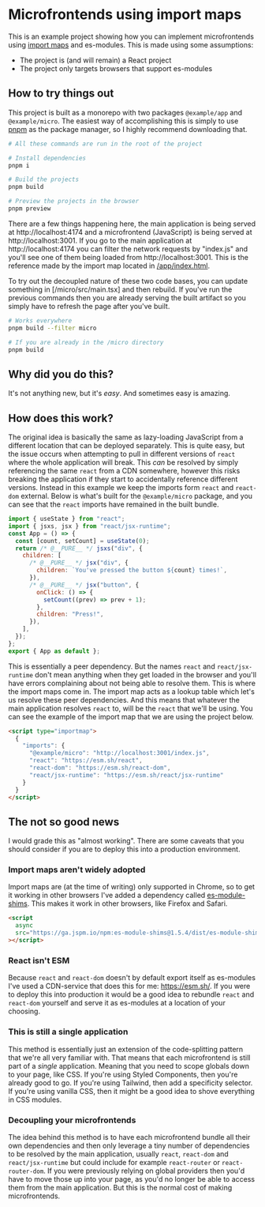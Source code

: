 # Microfrontends using import maps

This is an example project showing how you can implement microfrontends using [import maps](https://github.com/WICG/import-maps) and es-modules. This is made using some assumptions:

- The project is (and will remain) a React project
- The project only targets browsers that support es-modules

## How to try things out

This project is built as a monorepo with two packages `@example/app` and `@example/micro`. The easiest way of accomplishing this is simply to use [pnpm](https://pnpm.io/) as the package manager, so I highly recommend downloading that.

```bash
# All these commands are run in the root of the project

# Install dependencies
pnpm i

# Build the projects
pnpm build

# Preview the projects in the browser
pnpm preview
```

There are a few things happening here, the main application is being served at http://localhost:4174 and a microfrontend (JavaScript) is being served at http://localhost:3001. If you go to the main application at http://localhost:4174 you can filter the network requests by "index.js" and you'll see one of them being loaded from http://localhost:3001. This is the reference made by the import map located in [/app/index.html](/app/index.html).

To try out the decoupled nature of these two code bases, you can update something in [/micro/src/main.tsx] and then rebuild. If you've run the previous commands then you are already serving the built artifact so you simply have to refresh the page after you've built.

```bash
# Works everywhere
pnpm build --filter micro

# If you are already in the /micro directory
pnpm build
```

## Why did you do this?

It's not anything new, but it's _easy_. And sometimes easy is amazing.

## How does this work?

The original idea is basically the same as lazy-loading JavaScript from a different location that can be deployed separately. This is quite easy, but the issue occurs when attempting to pull in different versions of `react` where the whole application will break. This _can_ be resolved by simply referencing the same `react` from a CDN somewhere, however this risks breaking the application if they start to accidentally reference different versions. Instead in this example we keep the imports form `react` and `react-dom` external. Below is what's built for the `@example/micro` package, and you can see that the `react` imports have remained in the built bundle.

```js
import { useState } from "react";
import { jsxs, jsx } from "react/jsx-runtime";
const App = () => {
  const [count, setCount] = useState(0);
  return /* @__PURE__ */ jsxs("div", {
    children: [
      /* @__PURE__ */ jsx("div", {
        children: `You've pressed the button ${count} times!`,
      }),
      /* @__PURE__ */ jsx("button", {
        onClick: () => {
          setCount((prev) => prev + 1);
        },
        children: "Press!",
      }),
    ],
  });
};
export { App as default };
```

This is essentially a peer dependency. But the names `react` and `react/jsx-runtime` don't mean anything when they get loaded in the browser and you'll have errors complaining about not being able to resolve them. This is where the import maps come in. The import map acts as a lookup table which let's us resolve these peer dependencies. And this means that whatever the main application resolves `react` to, will be the `react` that we'll be using. You can see the example of the import map that we are using the project below.

```html
<script type="importmap">
  {
    "imports": {
      "@example/micro": "http://localhost:3001/index.js",
      "react": "https://esm.sh/react",
      "react-dom": "https://esm.sh/react-dom",
      "react/jsx-runtime": "https://esm.sh/react/jsx-runtime"
    }
  }
</script>
```

## The not so good news

I would grade this as "almost working". There are some caveats that you should consider if you are to deploy this into a production environment.

### Import maps aren't widely adopted

Import maps are (at the time of writing) only supported in Chrome, so to get it working in other browsers I've added a dependency called [es-module-shims](https://github.com/guybedford/es-module-shims). This makes it work in other browsers, like Firefox and Safari.

```html
<script
  async
  src="https://ga.jspm.io/npm:es-module-shims@1.5.4/dist/es-module-shims.js"
></script>
```

### React isn't ESM

Because `react` and `react-dom` doesn't by default export itself as es-modules I've used a CDN-service that does this for me: https://esm.sh/. If you were to deploy this into production it would be a good idea to rebundle `react` and `react-dom` yourself and serve it as es-modules at a location of your choosing.

### This is still a single application

This method is essentially just an extension of the code-splitting pattern that we're all very familiar with. That means that each microfrontend is still part of a _single_ application. Meaning that you need to scope globals down to your page, like CSS. If you're using Styled Components, then you're already good to go. If you're using Tailwind, then add a specificity selector. If you're using vanilla CSS, then it might be a good idea to shove everything in CSS modules.

### Decoupling your microfrontends

The idea behind this method is to have each microfrontend bundle all their own dependencies and then only leverage a tiny number of dependencies to be resolved by the main application, usually `react`, `react-dom` and `react/jsx-runtime` but could include for example `react-router` or `react-router-dom`. If you were previously relying on global providers then you'd have to move those up into your page, as you'd no longer be able to access them from the main application. But this is the normal cost of making microfrontends.
